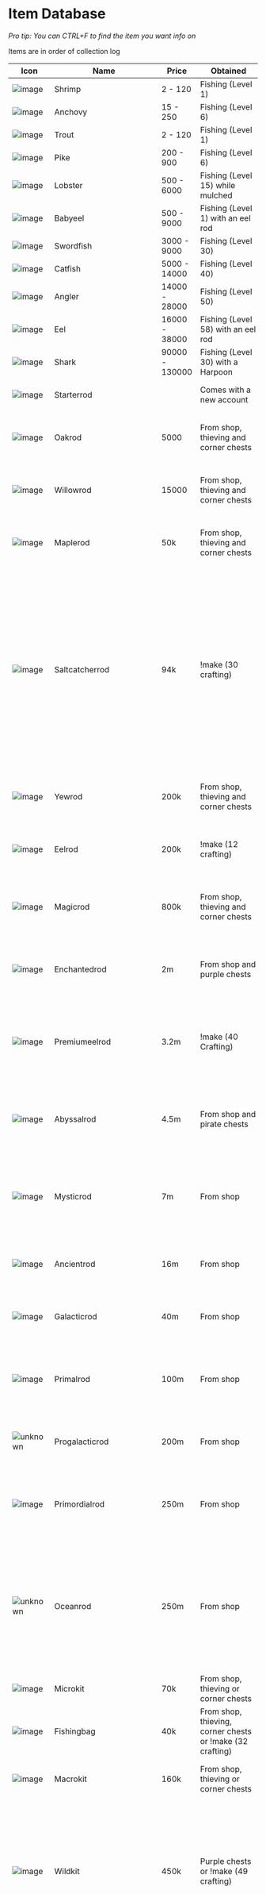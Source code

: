 # Item Database

*Pro tip: You can CTRL+F to find the item you want info on*

Items are in order of collection log

| Icon | Name | Price | Obtained | !Item Info |  Wearable | Untradeable | Discontinued |
| -----| ---- | ----- | -------- | ------------| -------- | -------- | ------------ |
| ![image](https://fishbot.app/items/shrimp.png) | Shrimp | 2 - 120 | Fishing (Level 1) | |  | | |
| ![image](https://fishbot.app/items/anchovy.png) | Anchovy | 15 - 250 | Fishing (Level 6) | |  | | |
| ![image](https://fishbot.app/items/trout.png) | Trout | 2 - 120 | Fishing (Level 1) | |  | | |
| ![image](https://fishbot.app/items/pike.png) | Pike | 200 - 900 | Fishing (Level 6) | |  | | |
| ![image](https://fishbot.app/items/lobster.png) | Lobster | 500 - 6000 | Fishing (Level 15) while mulched | |  | | |
| ![image](https://fishbot.app/items/babyeel.png) | Babyeel | 500 - 9000 | Fishing (Level 1) with an eel rod | |  | | |
| ![image](https://fishbot.app/items/swordfish.png) | Swordfish | 3000 - 9000 | Fishing (Level 30) | |  | | |
| ![image](https://fishbot.app/items/catfish.png) | Catfish | 5000 - 14000 | Fishing (Level 40) | |  | | |
| ![image](https://fishbot.app/items/angler.png) | Angler | 14000 - 28000 | Fishing (Level 50) | |  | | |
| ![image](https://fishbot.app/items/eel.png) | Eel | 16000 - 38000 | Fishing (Level 58) with an eel rod| |  | | |
| ![image](https://fishbot.app/items/shark.png) | Shark | 90000 - 130000 | Fishing (Level 30) with a Harpoon| |  | | |
| ![image](https://fishbot.app/items/starterrod.png) | Starterrod | | Comes with a new account | *All noobs gotta start from somewhere!* | On the Rod slot | Untradeable | |
| ![image](https://fishbot.app/items/oakrod.png) | Oakrod | 5000 | From shop, thieving and corner chests | *Fishes well! An upgraded rod, much better than the Starter Rod* | On the Rod slot |  | |
| ![image](https://fishbot.app/items/willowrod.png) | Willowrod | 15000 | From shop, thieving and corner chests | *Fishes great! An upgraded rod, much better than the Oak Rod* | On the Rod slot |  | |
| ![image](https://fishbot.app/items/maplerod.png) | Maplerod |50k | From shop, thieving and corner chests | *Fishes superb! An upgraded rod, much better than your mates rod for sure* | On the Rod slot |  | |
| ![image](https://fishbot.app/items/saltcatcherrod.png) | Saltcatcherrod | 94k | !make (30 crafting) | *Collects salt when fishing but can only catch shrimp and anchovy, gives +20% to shrimp and anchovy caught. About as good as a maple rod. !use saltcatcherrod to collect salt charges into vials, or !use saltcatcherrod discard to discard ALL salt charges for 1 craft exp per charge.* | On the Rod slot |  | |
| ![image](https://fishbot.app/items/yewrod.png) | Yewrod | 200k| From shop, thieving and corner chests | *Fishes supremely! An upgraded rod, one of the best in the sport* | On the Rod slot |  | |
| ![image](https://fishbot.app/items/eelrod.png) | Eelrod | 200k | !make (12 crafting) | *Fishes exclusively for eels! About as good as a yew rod* | On the Rod slot |  | |
| ![image](https://fishbot.app/items/magicrod.png) | Magicrod | 800k | From shop, thieving and corner chests | *Fishes insanely well! An upgraded rod, better than most rods around town* | On the Rod slot |  | |
| ![image](https://fishbot.app/items/enchantedrod.png) | Enchantedrod | 2m | From shop and purple chests | *Fishes with the power of the gods! A world class rod, much better than most rods in the world* | On the Rod slot |  | |
| ![image](https://fishbot.app/items/premiumeelrod.png) | Premiumeelrod | 3.2m | !make (40 Crafting) | *Fishes exclusively for eels with +10% bonus to babyeel and eel caught. About as good as an enchanted rod* | On the Rod slot |  | |
| ![image](https://fishbot.app/items/abyssalrod.png) | Abyssalrod | 4.5m | From shop and pirate chests | *Fishes with the power of the devil! An INSANE rod, much better than most rods in the world* | On the Rod slot |  | |
| ![image](https://fishbot.app/items/mysticrod.png) | Mysticrod | 7m | From shop | *It sparkles, glows and you can just sense its powers, surely theres no known rod thats better in the whole galaxy!* | On the Rod slot |  | |
| ![image](https://fishbot.app/items/ancientrod.png) | Ancientrod | 16m | From shop | *Its ancient, from our great ancestors. A sheer godly and powerful rod!* | On the Rod slot |  | |
| ![image](https://fishbot.app/items/galacticrod.png) | Galacticrod | 40m | From shop | *A rod forged in the cosmos, a true magnificent galactic creation.* | On the Rod slot |  | |
| ![image](https://fishbot.app/items/primalrod.png) | Primalrod | 100m | From shop | *Ancient and predating all of history, forged from dinosaur bones. Surely the strongest rod to ever exist.* | On the Rod slot |  | |
| ![unknown](https://github.com/fishbotapp/fishbotwiki/assets/163616414/c5b6cc1f-36eb-45de-a5de-fe76e2f0c738) | Progalacticrod | 200m | From shop | *A tiny tiny bit better than galacticrod but gives +25% fishing xp.* | On the Rod slot |  | |
| ![image](https://fishbot.app/items/primordialrod.png) | Primordialrod | 250m | From shop | *Ancient, from the primordial soup marking the genesis of life. Slightly better than the primalrod.* | On the Rod slot |  | |
| ![unknown](https://github.com/fishbotapp/fishbotwiki/assets/163616414/c5b6cc1f-36eb-45de-a5de-fe76e2f0c738) | Oceanrod | 250m | From shop | *A deep sea rod, meaning it CANNOT be used for mulched fishing or catching shrimp or anchovy. Grants +1 fishing level when held, slightly better than the primordialrod* | On the Rod slot |  | |
| ![image](https://fishbot.app/items/microkit.png) | Microkit | 70k | From shop, thieving or corner chests | *Allows you to take Xtra Short (XS) fishing trips* | |  | |
| ![image](https://fishbot.app/items/fishingbag.png) | Fishingbag | 40k | From shop, thieving, corner chests or !make (32 crafting) | *Allows you to take Xtra Long (XL) fishing trips* | |  | |
| ![image](https://fishbot.app/items/macrokit.png) | Macrokit | 160k | From shop, thieving or corner chests | *Allows you to take Xtra Xtra Long (XXL) fishing trips* | |  | |
| ![image](https://fishbot.app/items/wildkit.png) | Wildkit | 450k | Purple chests or !make (49 crafting) | *Allows you to take Wildcard fishing trips. This will randomly select the trip length for you.. but grants you +1 fishing level and +1 to your rods power and speed for the trip. Use by doing !fish w* | |  | |
| ![image](https://fishbot.app/items/safekit.png) | Wildkit | 900k | Pirate chests | *Allows you to take Safe XXL fishing trips. This will be an xxl trip, but can never be longer than a fishbot reset. Use by doing !fish sxxl* | |  | |
| ![image](https://fishbot.app/items/gamblersmarble.png) | Gamblersmarble | 70k | Shop, thieving and corner chests | *Increases !gamble limit to 25k* | |  | |
| ![image](https://fishbot.app/items/slappersmarble.png) | Slappersmarble | 70k | Shop, thieving and corner chests | *Increases !slot limit to 500* | |  | |
| ![image](https://fishbot.app/items/incomemarble.png) | Incomemarble | 70k | Shop, thieving and corner chests | *You will get $IRM 5 more every payday!  It stacks with other income items* | |  | |
| ![image](https://fishbot.app/items/interestmarble.png) | Interestmarble | 1.5m | Shop, thieving and purple/pirate chests | *Your coins gain 0.0002% interest every payday (every 15 mins). It stacks with other interest items. Caps out at 15k per payday* | |  | |
| ![image](https://fishbot.app/items/sippersmarble.png) | Sippersmarble | 80k | Thieving and corner chests | *All potions last an extra 20 mins when drank (does not stack with other sippers items)* | |  | |
| ![image](https://fishbot.app/items/gamblerscharm.png) | Gamblerscharm | 200k | Shop, thieving and corner chests | *Increases !gamble limit to 50k* | |  | |
| ![image](https://fishbot.app/items/slapperscharm.png) | Slapperscharm | 200k | Shop, thieving and corner chests | *Increases !slot limit to 1000* | |  | |
| ![image](https://fishbot.app/items/incomecharm.png) | Incomecharm | 200k | Shop, thieving and corner chests | *You will get $IRM 10 more every payday! It stacks with other income items. * | |  | |
| ![image](https://fishbot.app/items/interestcharm.png) | Interestcharm | 5m | Shop, pirate chests | *Your coins gain 0.001% interest every payday (every 15 mins). It stacks with other interest items. Caps out at 15k per payday* | |  | |
| ![image](https://fishbot.app/items/sipperscharm.png) | Sipperscharm | 140k | Thieving and corner/purple chests | *All potions last an extra 40 mins when drank (does not stack with other sippers items)* | |  | |
| ![image](https://fishbot.app/items/gamblersorb.png) | Gamblersorb | 450k | Shop, thieving and corner chests | *Increases !gamble limit to 100k* | |  | |
| ![image](https://fishbot.app/items/slappersorb.png) | Slappersorb | 450k | Shop, thieving and corner chests | *Increases !slot limit to 2000* | |  | |
| ![image](https://fishbot.app/items/incomeorb.png) | Incomeorb | 450k | Shop, thieving and corner chests | *You will get $IRM 20 more every payday!  It stacks with other income items. * | |  | |
| ![image](https://fishbot.app/items/interestorb.png) | Interestorb | 15m | Shop | *Your coins gain 0.002% interest every payday (every 15 mins). It stacks with other interest items. Caps out at 15k per payday* | |  | |
| ![image](https://fishbot.app/items/sippersorb.png) | Sippersorb | 300k | Thieving and purple/pirate chests | *All potions last an extra 60 mins when drank (does not stack with other sippers items)* | |  | |
| ![image](https://fishbot.app/items/crushedvial.png) | Crushedvial |  | Crushing `vial` with `hammer` | *The remains from a crushed up vial, used in many crafting !make recipes. * | |  | |
| ![image](https://fishbot.app/items/mulch.png) | Mulch |  | by !makemulch (requires 25x `anchovy` and 15 fishing) | *Made from mushing together anchovies, used to attract bigger fish (lobster)* | |  | |
| ![image](https://fishbot.app/items/megamulch.png) | Megamulch |  | by !use mulch (requires 200x `shrimp` and 40x `mulch` and 25 fishing) | *Used to attract bigger fish, but with only 2% chance to lose it per trip. Also adds an extra 4% fish caught via mulched fishing.* | |  | |
| ![image](https://fishbot.app/items/bova.png) | Bova |  | found via harvesting a bova bush | *A cluster of bova leaves which can be woven to make all kinds of bova equiptment!* | |  | |
| ![image](https://fishbot.app/items/fisheye.png) | Fisheye |  | by using an `eyehook` on `pike`, thieving, corner chests | *A leftover fisheye! lol. Used in many crafting !make recipes* | |  | |
| ![image](https://fishbot.app/items/rustycoin.png) | Rustycoin |  | thieving and corner chests | *A rusty coin... Used in many crafting !make creipes* | |  | |
| ![image](https://fishbot.app/items/lobsterclaw.png) | Lobsterclaw |  | by using a `lobster` | *A lobster claw! would go well in a potion.  Used in many crafting !make recipes* | |  | |
| ![image](https://fishbot.app/items/fisheggs.png) | Fisheggs |  | by using a `gutter` on most fish | *Fish eggs (fresh and juicy), extracted from a fish! Used in many crafting !make recipes* | |  | |
| ![image](https://fishbot.app/items/pileofsand.png) | Pileofsand |  | found via mulching, fishing or corner chests | *Casual pile of sand* | |  | |
| ![image](https://fishbot.app/items/vial.png) | Vial |  | via fishing, thieving and corner chests | *Can be used to make potions* | |  | |
| ![image](https://fishbot.app/items/vialofsalt.png) | Vialofsalt |  | by using a `chisel` on `saltrock` or by fishing with a `saltcatcherrod` | *Great for drying things out! Can convert eelskin to eelhide* | |  | |
| ![image](https://fishbot.app/items/craftingpotion.png) | Craftingpotion |  | !make (7 crafting) | *Boosts crafting level by 5 for 2 hours* | |  | |
| ![image](https://fishbot.app/items/thievingpotion.png) | Thievingpotion |  | !make (19 crafting) | *Boosts thieving level by 5 for 2 hours* | |  | |
| ![image](https://fishbot.app/items/fishingpotion.png) | Fishingpotion |  | !make (32 crafting) | *Boosts fishing level by 5 for 2 hours* | |  | |
| ![image](https://fishbot.app/items/mulchbomb.png) | Mulchbomb |  | !make (34 crafting) | *Explodes and instantly turns ALL of your fish (of all type) to mulch at various rates. You will not get any craft xp for this.* | |  | |
| ![image](https://fishbot.app/items/sortingpotion.png) | Sortingpotion |  | !make (37 crafting) | *Sorts the order of your inventory to match that of the collection log* | |  | |
| ![image](https://fishbot.app/items/gamblerspotion.png) | Gamblerspotion |  | !make (42 crafting) | *Makes your gamble and slot limit 2x, gamble win 52 and over (instead of 53) and mysteryprize and feech 1% easier to get in slots.. for 2 hours* | |  | |
| ![image](https://fishbot.app/items/alchemypotion.png) | Alchemypotion |  | !make (44 crafting) | *Can use on an item to sell that item for 42% of its value (compared to 35% you would get from !sell)* | |  | |
| ![image](https://fishbot.app/items/extendedcraftingpotion.png) | Extendedcraftingpotion |  | !make (37 crafting) | *Boosts crafting lvl by 5... until next reset!* | |  | |
| ![image](https://fishbot.app/items/extendedthievingpotion.png) | Extendedthievingpotion |  | !make (41 crafting) | *Boosts thieving lvl by 5... until next reset!* | |  | |
| ![image](https://fishbot.app/items/extendedfishingpotion.png) | Extendedfishingpotion |  | !make (46 crafting) | *Boosts fishing lvl by 5... until next reset!* | |  | |
| ![image](https://fishbot.app/items/supercraftingpotion.png) | Supercraftingpotion |  | !make (39 crafting) | *Boosts crafting level by 9 for 2 hours* | |  | |
| ![image](https://fishbot.app/items/superthievingpotion.png) | Superthievingpotion |  | !make (48 crafting) | *Boosts thieving level by 9 for 2 hours* | |  | |
| ![image](https://fishbot.app/items/superfishingpotion.png) | Superfishingpotion |  | !make (52 crafting) | *Boosts fishing level by 9 for 2 hours* | |  | |
| ![image](https://fishbot.app/items/bovaberrypotion.png) | Bovaberrypotion |  | !make (53 crafting) | When drank, is consumed and gives +225 fishing, thieving and crafting xp. It also grants 10% chance of an extra bova when harvesting a bova bush until next reset! ** | |  | |
| ![image](https://fishbot.app/items/extendedgamblerspotion.png) | Extendedgamblerspotion |  | !make (54 crafting) | *Just like a regular gamblerspotion..  but will last until next reset!* | |  | |
| ![unknown](https://github.com/fishbotapp/fishbotwiki/assets/163616414/c5b6cc1f-36eb-45de-a5de-fe76e2f0c738)  | ??? |  |  | ** | |  | |
|  ![unknown](https://github.com/fishbotapp/fishbotwiki/assets/163616414/c5b6cc1f-36eb-45de-a5de-fe76e2f0c738)  | ??? |  | | ** | |  | |
|  ![unknown](https://github.com/fishbotapp/fishbotwiki/assets/163616414/c5b6cc1f-36eb-45de-a5de-fe76e2f0c738)  | ??? |  | | ** | |  | |
| ![unknown](https://github.com/fishbotapp/fishbotwiki/assets/163616414/c5b6cc1f-36eb-45de-a5de-fe76e2f0c738) | ??? |  |  | ** | |  | |
|  ![unknown](https://github.com/fishbotapp/fishbotwiki/assets/163616414/c5b6cc1f-36eb-45de-a5de-fe76e2f0c738) | ??? |  |  | ** | |  | |
|  ![unknown](https://github.com/fishbotapp/fishbotwiki/assets/163616414/c5b6cc1f-36eb-45de-a5de-fe76e2f0c738) | ??? |  |  | ** | |  | |
|  ![unknown](https://github.com/fishbotapp/fishbotwiki/assets/163616414/c5b6cc1f-36eb-45de-a5de-fe76e2f0c738) | ??? |  |  | ** | |  | |
| ![image](https://fishbot.app/items/straw.png) | Straw |  |  | ** | |  | |
| ![image](https://fishbot.app/items/eyehook.png) | Eyehook |  |  | ** | |  | |
| ![image](https://fishbot.app/items/hammer.png) | Hammer |  |  | ** | |  | |
| ![image](https://fishbot.app/items/mulchmallet.png) | Mulchmallet |  |  | ** | |  | |
| ![image](https://fishbot.app/items/chisel.png) | Chisel |  |  | ** | |  | |
| ![image](https://fishbot.app/items/craftingknife.png) | Craftingknife |  |  | ** | |  | |
| ![image](https://fishbot.app/items/gutter.png) | Gutter |  |  | ** | |  | |
| ![image](https://fishbot.app/items/sickle.png) | Sickle |  |  | ** | |  | |
| ![image](https://fishbot.app/items/glowingstraw.png) | Glowingstraw |  |  | ** | |  | |
| ![image](https://fishbot.app/items/glowingeyehook.png) | Glowingeyehook |  |  | ** | |  | |
| ![image](https://fishbot.app/items/glowinghammer.png) | Glowinghammer |  |  | ** | |  | |
| ![image](https://fishbot.app/items/glowingmulchmallet.png) | Glowingmulchmallet |  |  | ** | |  | |
| ![image](https://fishbot.app/items/glowingchisel.png) | Glowingchisel |  |  | ** | |  | |
| ![image](https://fishbot.app/items/glowingcraftingknife.png) | Glowingcraftingknife |  |  | ** | |  | |
| ![image](https://fishbot.app/items/glowinggutter.png) | Glowinghutter |  |  | ** | |  | |
| ![image](https://fishbot.app/items/glowingsickle.png) | Glowingsickle |  |  | ** | |  | |
| ![image](https://fishbot.app/items/mealer.png) | Mealer |  |  | ** | |  | |
| ![image](https://fishbot.app/items/mealexpansionpack.png) | Mealexpansionpack |  |  | ** | |  | |
| ![image](https://fishbot.app/items/fishmeal.png) | Fishmeal |  |  | ** | |  | |
| ![image](https://fishbot.app/items/mealshield.png) | Mealshield |  |  | ** | |  | |
| ![image](https://fishbot.app/items/lobsterlure.png) | Lobsterlure |  |  | *when you fish for lobsters you will get 10% more* | |  | |
| ![image](https://fishbot.app/items/anchovyanchor.png) | Anchovyanchor |  |  | *theres a 10% chance to double your anchovies caught* | |  | |
| ![image](https://fishbot.app/items/trouttrappa.png) | Trouttrappa |  |  | *you will get 7% more trout and trout caught give 7% more exp* | |  | |
| ![image](https://fishbot.app/items/pikepicker.png) | Pikepicker |  |  | *+10% pike caught* | |  | |
| ![image](https://fishbot.app/items/pikepecker.png) | Pikepecker |  |  | *pikes give 10% more exp when fished* | |  | |
| ![image](https://fishbot.app/items/swordsnatcher.png) | Swordsnatcher |  |  | *+5% swordfish caught. Also, if you catch 3 or more swordfish in a single fishing trip, it will add 3 more* | |  | |
| ![image](https://fishbot.app/items/catnip.png) | Catnip |  |  | *+10% catfish caught. Also, each pike you catch will give a 1 in 60 chance to upgrade to a catfish* | |  | |
| ![image](https://fishbot.app/items/eelbait.png) | Eelbait |  |  | *+12% eels/babyeels caught and 2% chance to double all eels/babyeels caught* | |  | |
| ![image](https://fishbot.app/items/primeeelbait.png) | Primeeelbait |  |  | *eels/babyeels caught each trip will boost randomly between +10% and +100%* | |  | |
| ![image](https://fishbot.app/items/angludo.png) | Angludo |  |  | *+15% angler caught. Also, (if lvl 50 or higher fishing) grants 1 in 700 chance PER minute spent on the lake to get a free angler* | |  | |
| ![image](https://fishbot.app/items/rainbowtrout.png) | Rainbowtrout |  |  | *grants +2% exp for fishing trout and +1% trout caught. Counts for all fishing trips and you can stack as many as you like! (up to a max of 50x rainbowtrout)* | |  | |
| ![image](https://fishbot.app/items/albinolobster.png) | Albinolobster |  |  | *grants +1% lobster gained on fishing trips and you can stack as many of them as you like! (up to a max of 100x)* | |  | |
| ![image](https://fishbot.app/items/lobsterbarrel.png) | lobsterbarrel |  |  | ** | |  | |
| ![image](https://fishbot.app/items/lobsterstatue.png) | lobsterstatue |  |  | ** | |  | |
| ![unknown](https://github.com/fishbotapp/fishbotwiki/assets/163616414/c5b6cc1f-36eb-45de-a5de-fe76e2f0c738) | ??? |  |  | ** | |  | |
| ![image](https://fishbot.app/items/minilockpick.png) | minilockpick |  |  | ** | |  | |
| ![image](https://fishbot.app/items/lockpick.png) | lockpick |  |  | ** | |  | |
| ![image](https://fishbot.app/items/bronzelockpick.png) | bronzelockpick |  |  | ** | |  | |
| ![image](https://fishbot.app/items/silverlockpick.png) | silverlockpick |  |  | ** | |  | |
| ![image](https://fishbot.app/items/goldlockpick.png) | goldlockpick |  |  | ** | |  | |
| ![image](https://fishbot.app/items/platinumlockpick.png) | platinumlockpick |  |  | ** | |  | |
| ![image](https://fishbot.app/items/enchantedlockpick.png) | enchantedlockpick |  |  | ** | |  | |
| ![unknown](https://github.com/fishbotapp/fishbotwiki/assets/163616414/c5b6cc1f-36eb-45de-a5de-fe76e2f0c738) | ???? |  |  | ** | |  | |
| ![unknown](https://github.com/fishbotapp/fishbotwiki/assets/163616414/c5b6cc1f-36eb-45de-a5de-fe76e2f0c738) | ???? |  |  | ** | |  | |
| ![image](https://fishbot.app/items/barrelnote.png) | barrelnote |  |  | ** | |  | |
| ![image](https://fishbot.app/items/otherbarrelnote.png) | otherbarrelnote |  |  | ** | |  | |
| ![image](https://fishbot.app/items/shorenote.png) | shorenote |  |  | ** | |  | |
| ![image](https://fishbot.app/items/shopnote.png) | shopnote |  |  | ** | |  | |
| ![unknown](https://github.com/fishbotapp/fishbotwiki/assets/163616414/c5b6cc1f-36eb-45de-a5de-fe76e2f0c738) | ???? |  |  | ** | |  | |
| ![image](https://fishbot.app/items/coinbattery.png) | coinbattery |  |  | ** | |  | |
| ![image](https://fishbot.app/items/shrimpbattery.png) | shrimpbattery |  |  | ** | |  | |
| ![image](https://fishbot.app/items/lobsterbattery.png) | lobsterbattery |  |  | ** | |  | |
| ![image](https://fishbot.app/items/shrimppassport.png) | shrimppassport |  |  | ** | |  | |
| ![image](https://fishbot.app/items/anchovypassport.png) | anchovypassport |  |  | ** | |  | |
| ![image](https://fishbot.app/items/troutpassport.png) | troutpassport |  |  | ** | |  | |
| ![image](https://fishbot.app/items/pikepassport.png) | pikepassport |  |  | ** | |  | |
| ![image](https://fishbot.app/items/shrimpmarket.png) | shrimpmarket |  |  | ** | |  | |
| ![image](https://fishbot.app/items/anchovymarket.png) | anchovymarket |  |  | ** | |  | |
| ![image](https://fishbot.app/items/troutmarket.png) | troutmarket |  |  | ** | |  | |
| ![image](https://fishbot.app/items/pikemarket.png) | pikemarket |  |  | ** | |  | |
| ![image](https://fishbot.app/items/swordfishmarket.png) | swordfishmarket |  |  | ** | |  | |
| ![image](https://fishbot.app/items/lobstermarket.png) | lobstermarket |  |  | ** | |  | |
| ![image](https://fishbot.app/items/goodreel.png) | goodreel |  |  | ** | |  | |
| ![image](https://fishbot.app/items/greatreel.png) | greatreel |  |  | ** | |  | |
| ![image](https://fishbot.app/items/supremereel.png) | supremereel |  |  | ** | |  | |
| ![image](https://fishbot.app/items/goodgrip.png) | goodgrip |  |  | ** | |  | |
| ![image](https://fishbot.app/items/greatgrip.png) | greatgrip |  |  | ** | |  | |
| ![image](https://fishbot.app/items/supremegrip.png) | supremegrip |  |  | ** | |  | |
| ![image](https://fishbot.app/items/slots2.png) | slots2 |  |  | ** | |  | |
| ![image](https://fishbot.app/items/gamblebanner.png) | gamblebanner |  |  | ** | |  | |
| ![image](https://fishbot.app/items/eelskin.png) | eelskin |  |  | ** | |  | |
| ![image](https://fishbot.app/items/eelhide.png) | eelhide |  |  | ** | |  
| ![image](https://fishbot.app/items/sharkeye.png) | sharkeye |  |  | ** | |  
| ![image](https://fishbot.app/items/sharkskin.png) | sharkskin |  |  | ** | |  
| ![image](https://fishbot.app/items/sharkhide.png) | sharkhide |  |  | ** | |  
| ![image](https://fishbot.app/items/sharkfin.png) | sharkfin |  |  | ** | |  
| ![image](https://fishbot.app/items/fishinglamp.png) | fishinglamp |  |  | ** | |  
| ![image](https://fishbot.app/items/visiontotem.png) | visiontotem |  |  | ** | |  
| ![image](https://fishbot.app/items/glasstotem.png) | glasstotem |  |  | ** | |  
| ![image](https://fishbot.app/items/fishxpring.png) | fishxpring |  |  | ** | |  
| ![image](https://fishbot.app/items/fishfortunering.png) | fishfortunering |  |  | ** | |  
| ![image](https://fishbot.app/items/thievexpammy.png) | thievexpammy |  |  | ** | |  
| ![image](https://fishbot.app/items/thievetimeammy.png) | thievetimeammy |  |  | ** | |  
| ![image](https://fishbot.app/items/craftxpanklet.png) | craftxpanklet |  |  | ** | |  
| ![image](https://fishbot.app/items/craftsupplyanklet.png) | craftsupplyanklet |  |  | ** | |  
| ![image](https://fishbot.app/items/blingbox.png) | blingbox |  |  | ** | |  
| ![image](https://fishbot.app/items/blingbuffer.png) | blingbuffer |  |  | ** | |  
| ![image](https://fishbot.app/items/blingtrinket.png) | blingtrinket |  |  | ** | |  
| ![image](https://fishbot.app/items/uncutsapphire.png) | uncutsapphire |  |  | ** | |  
| ![image](https://fishbot.app/items/uncutemerald.png) | uncutemerald |  |  | ** | |  
| ![image](https://fishbot.app/items/uncutruby.png) | uncutruby |  |  | ** | |  
| ![image](https://fishbot.app/items/uncutamethyst.png) | uncutamethyst |  |  | ** | |  
| ![image](https://fishbot.app/items/uncutlapis.png) | uncutlapis |  |  | ** | |  
| ![image](https://fishbot.app/items/uncutonyx.png) | uncutonyx |  |  | ** | |  
| ![unknown](https://github.com/fishbotapp/fishbotwiki/assets/163616414/c5b6cc1f-36eb-45de-a5de-fe76e2f0c738) | ???? |  |  | ** | |  
| ![image](https://fishbot.app/items/sapphire.png) | sapphire |  |  | ** | |  
| ![image](https://fishbot.app/items/emerald.png) | emerald |  |  | ** | |  
| ![image](https://fishbot.app/items/ruby.png) | ruby |  |  | ** | |  
| ![image](https://fishbot.app/items/amethyst.png) | amethyst |  |  | ** | |  
| ![image](https://fishbot.app/items/lapis.png) | lapis |  |  | ** | |  
| ![image](https://fishbot.app/items/onyx.png) | onyx |  |  | ** | |  
| ![unknown](https://github.com/fishbotapp/fishbotwiki/assets/163616414/c5b6cc1f-36eb-45de-a5de-fe76e2f0c738) | ????? |  |  | ** | |  
| ![image](https://fishbot.app/items/saltrock.png) | saltrock |  |  | ** | |  
| ![image](https://fishbot.app/items/glasstrinket.png) | glasstrinket |  |  | ** | |  
| ![image](https://fishbot.app/items/saltdispencer.png) | saltdispencer |  |  | ** | |  
| ![image](https://fishbot.app/items/greensaltdispencer.png) | greensaltdispencer |  |  | ** | |  
| ![image](https://fishbot.app/items/redsaltdispencer.png) | redsaltdispencer |  |  | ** | |  
| ![image](https://fishbot.app/items/saltypants.png) | saltypants |  |  | ** | |  
| ![image](https://fishbot.app/items/vialpack.png) | vialpack |  |  | ** | |  
| ![image](https://fishbot.app/items/mulchpack.png) | mulchpack |  |  | ** | |  
| ![image](https://fishbot.app/items/fisheyepack.png) | fisheyepack |  |  | ** | |  
| ![image](https://fishbot.app/items/rustycoinpack.png) | rustycoinpack |  |  | ** | |  
| ![image](https://fishbot.app/items/lobsterclawpack.png) | lobsterclawpack |  |  | ** | |  
| ![image](https://fishbot.app/items/leatherpack.png) | leatherpack |  |  | ** | |  
| ![image](https://fishbot.app/items/guildpack.png) | guildpack |  |  | ** | |  
| ![image](https://fishbot.app/items/automulcher.png) | automulcher |  |  | ** | |  
| ![image](https://fishbot.app/items/shrimperslamp.png) | shrimperslamp |  |  | ** | |  
| ![image](https://fishbot.app/items/chovylamp.png) | chovylamp |  |  | ** | |  
| ![image](https://fishbot.app/items/sleeperslamp.png) | sleeperslamp |  |  | ** | |  
| ![image](https://fishbot.app/items/troutylamp.png) | troutylamp |  |  | ** | |  
| ![image](https://fishbot.app/items/mulcherslamp.png) | mulcherslamp |  |  | ** | |  
| ![image](https://fishbot.app/items/profishinglamp.png) | profishinglamp |  |  | ** | |  
|  ![unknown](https://github.com/fishbotapp/fishbotwiki/assets/163616414/c5b6cc1f-36eb-45de-a5de-fe76e2f0c738) | ???? |  |  | ** | | 
| ![image](https://fishbot.app/items/bluefishbowl.png) | bluefishbowl |  |  | ** | |  
| ![image](https://fishbot.app/items/greenfishbowl.png) | greenfishbowl |  |  | ** | |  
| ![image](https://fishbot.app/items/powershards.png) | powershards |  |  | ** | |  
| ![image](https://fishbot.app/items/speedshards.png) | speedshards |  |  | ** | |  
| ![image](https://fishbot.app/items/sapphiresinker.png) | sapphiresinker |  |  | ** | |  
| ![image](https://fishbot.app/items/rubysinker.png) | rubysinker |  |  | ** | |  
| ![image](https://fishbot.app/items/onyxsinker.png) | onyxsinker |  |  | ** | |  
| ![unknown](https://github.com/fishbotapp/fishbotwiki/assets/163616414/c5b6cc1f-36eb-45de-a5de-fe76e2f0c738) | ???? |  |  | ** | |  
| ![image](https://fishbot.app/items/chiselheatstone.png) | chiselheatstone |  |  | ** | |  
| ![image](https://fishbot.app/items/rubylocket.png) | rubylocket |  |  | ** | |  
| ![unknown](https://github.com/fishbotapp/fishbotwiki/assets/163616414/c5b6cc1f-36eb-45de-a5de-fe76e2f0c738) | ???? |  |  | ** | |  
| ![image](https://fishbot.app/items/maniceggeye.png) | maniceggeye |  |  | ** | |  
| ![image](https://fishbot.app/items/gamblersglasses.png) | gamblersglasses |  |  | ** | |  
|  ![unknown](https://github.com/fishbotapp/fishbotwiki/assets/163616414/c5b6cc1f-36eb-45de-a5de-fe76e2f0c738) | ????? |  |  | ** | |  
| ![image](https://fishbot.app/items/orbcore.png) | orbcore |  |  | ** | |  
| ![image](https://fishbot.app/items/smallxpbag.png) | smallxpbag |  |  | ** | |  
| ![image](https://fishbot.app/items/medxpbag.png) | medxpbag |  |  | ** | |  
| ![image](https://fishbot.app/items/bigxpbag.png) | bigxpbag |  |  | ** | |  
| ![image](https://fishbot.app/items/hugexpbag.png) | hugexpbag |  |  | ** | |  
| ![image](https://fishbot.app/items/massivexpbag.png) | massivexpbag |  |  | ** | |  
| ![image](https://fishbot.app/items/bova.png) | bova |  |  By harvesting bova corner events | ** | |  
| ![image](https://fishbot.app/items/fishberry.png) | fishberry |  | Rare find when harvesting bova corner events  | ** | |  
| ![image](https://fishbot.app/items/thieveberry.png) | thieveberry |  | Rare find when harvesting bova corner events  | ** | |  
| ![image](https://fishbot.app/items/craftberry.png) | craftberry |  | Rare find when harvesting bova corner events  | ** | |  
| ![image](https://fishbot.app/items/fishbovaboots.png) | fishbovaboots |  | can !make at level 21 crafting | ** | |  
| ![image](https://fishbot.app/items/thievebovaboots.png) | thievebovaboots |  | can !make at level 21 crafting | ** | |  
| ![image](https://fishbot.app/items/craftbovaboots.png) | craftbovaboots |  | can !make at level 21 crafting | ** | |  
| ![image](https://fishbot.app/items/fishbovagloves.png) | fishbovagloves |  | can !make at level 27 crafting | ** | |  
| ![image](https://fishbot.app/items/thievebovagloves.png) | thievebovagloves |  | can !make at level 27 crafting | ** | |  
| ![image](https://fishbot.app/items/craftbovagloves.png) | craftbovagloves |  | can !make at level 27 crafting | ** | |  
| ![image](https://fishbot.app/items/bovaberly.png) | bovaberly |  | can !make at level 30 crafting | ** | |  
| ![image](https://fishbot.app/items/bovalockpurse.png) | bovalockpurse |  | can !make at level 30 crafting | ** | |  
| ![image](https://fishbot.app/items/bovasaltbox.png) | bovasaltbox |  | can !make at level 30 crafting | ** | |  
| ![image](https://fishbot.app/items/fishbovahat.png) | fishbovahat |  | can !make at level 35 crafting | ** | |  
| ![image](https://fishbot.app/items/thievebovahat.png) | thievebovahat |  | can !make at level 35 crafting | ** | |  
| ![image](https://fishbot.app/items/craftbovahat.png) | craftbovahat |  | can !make at level 35 crafting | ** | |  
| ![image](https://fishbot.app/items/fishbovashorts.png) | fishbovashorts |  |  can !make at level 38 crafting| ** | |  
| ![image](https://fishbot.app/items/thievebovashorts.png) | thievebovashorts |  | can !make at level 38 crafting | ** | |  
| ![image](https://fishbot.app/items/craftbovashorts.png) | craftbovashorts |  | can !make at level 38 crafting | ** | |  
| ![image](https://fishbot.app/items/fishbovamask.png) | fishbovamask |  | can !make at level 41 crafting | ** | |  
| ![image](https://fishbot.app/items/thievebovamask.png) | thievebovamask |  | can !make at level 41 crafting | ** | |  
| ![image](https://fishbot.app/items/craftbovamask.png) | craftbovamask |  | can !make at level 41 crafting | ** | |  
| ![image](https://fishbot.app/items/fishbovaeski.png) | fishbovaeski |  | can !make at level 42 crafting | ** | |  
| ![image](https://fishbot.app/items/thievebovaeski.png) | thievebovaeski |  | can !make at level 42 crafting | ** | |  
| ![image](https://fishbot.app/items/craftbovaeski.png) | craftbovaeski |  |can !make at level 42 crafting  | ** | |  
| ![image](https://fishbot.app/items/fishbovanecklace.png) | fishbovanecklace |  | can !make at level 47 crafting | ** | |  
| ![image](https://fishbot.app/items/thievebovanecklace.png) | thievebovanecklace | | can !make at level 47 crafting |  | ** | |  
| ![image](https://fishbot.app/items/craftbovanecklace.png) | craftbovanecklace |  | can !make at level 47 crafting | ** | |  
| ![image](https://fishbot.app/items/fishbovagown.png) | fishbovagown |  |  can !make at level 51 crafting| ** | |  
| ![image](https://fishbot.app/items/thievebovagown.png) | thievebovagown |  | can !make at level 51 crafting |  | ** | |  
| ![image](https://fishbot.app/items/craftbovagown.png) | craftbovagown |  | can !make at level 51 crafting | ** | |  
| ![image](https://fishbot.app/items/fishbovaring.png) | fishbovaring |  | can !make at level 53 crafting | ** | |  
| ![image](https://fishbot.app/items/thievebovaring.png) | thievebovaring |  | can !make at level 53 crafting  | ** | |  
| ![image](https://fishbot.app/items/craftbovaring.png) | craftbovaring |  | can !make at level 53 crafting | ** | |  
| ![image](https://fishbot.app/items/redcoat.png) | redcoat |  |  | ** | |  
| ![image](https://fishbot.app/items/greencoat.png) | greencoat |  |  | ** | |  
| ![image](https://fishbot.app/items/turncoat.png) | turncoat |  |  | ** | |  
| ![image](https://fishbot.app/items/ghostcoat.png) | ghostcoat |  |  | ** | |  
| ![image](https://fishbot.app/items/spycoat.png) | spycoat |  |  | ** | |  
| ![image](https://fishbot.app/items/brewgloves.png) | Brewgloves |  |  | ** | |  | |
| ![image](https://fishbot.app/items/mulchupgloves.png) | Mulchupgloves |  |  | ** | |  | |
| ![image](https://fishbot.app/items/fishworkgloves.png) | Fishworkgloves |  |  | ** | |  | |
| ![image](https://fishbot.app/items/eelworkgloves.png) | Eelworkgloves |  |  | ** | |  | |
| ![image](https://fishbot.app/items/thiefgloves.png) | Thiefgloves |  |  | ** | |  | |
| ![image](https://fishbot.app/items/blipgloves.png) | Blipgloves |  |  | ** | |  | |
| ![image](https://fishbot.app/items/thiefmask.png) | Thiefmask |  |  | ** | |  | |
| ![image](https://fishbot.app/items/thiefboots.png) | Thiefboots |  |  | ** | |  | |
| ![image](https://fishbot.app/items/clawgetterboots.png) | Clawgetterboots |  |  | ** | |  | |
| ![image](https://fishbot.app/items/vialpocket.png) | Vialpocket |  |  | ** | |  | |
| ![image](https://fishbot.app/items/mulchpocket.png) | Mulchpocket |  |  | ** | |  | |
| ![image](https://fishbot.app/items/dubloonpocket.png) | Dubloonpocket |  |  | ** | |  | |
| ![image](https://fishbot.app/items/gempocket.png) | Gempocket |  |  | ** | |  | |
| ![image](https://fishbot.app/items/coinpurse.png) | Coinpurse |  |  | ** | |  | |
| ![image](https://fishbot.app/items/craftingsack.png) | Craftingsack |  |  | ** | |  | |
| ![image](https://fishbot.app/items/thievingsack.png) | Thievingsack |  |  | ** | |  | |
| ![image](https://fishbot.app/items/fishingsack.png) | Fishingsack |  |  | ** | |  | |
| ![image](https://fishbot.app/items/moneysack.png) | Moneysack |  |  | ** | |  | |
| ![image](https://fishbot.app/items/mealhidepants.png) | Mealhidepants |  |  | ** | |  | |
| ![image](https://fishbot.app/items/speedhidepants.png) | Speedhidepants |  |  | ** | |  | |
| ![image](https://fishbot.app/items/sleephidepants.png) | Sleephidepants |  |  | ** | |  | |
| ![image](https://fishbot.app/items/eelerseski.png) | Eelerseski |  |  | ** | |  | |
| ![image](https://fishbot.app/items/eelhideshield.png) | Eelhideshield |  |  | ** | |  | |
| ![unknown](https://github.com/fishbotapp/fishbotwiki/assets/163616414/c5b6cc1f-36eb-45de-a5de-fe76e2f0c738) | ??? |  |  | ** | |  | |
| ![unknown](https://github.com/fishbotapp/fishbotwiki/assets/163616414/c5b6cc1f-36eb-45de-a5de-fe76e2f0c738) | ??? |  |  | ** | |  | |
| ![unknown](https://github.com/fishbotapp/fishbotwiki/assets/163616414/c5b6cc1f-36eb-45de-a5de-fe76e2f0c738) | ??? |  |  | ** | |  | |
| ![unknown](https://github.com/fishbotapp/fishbotwiki/assets/163616414/c5b6cc1f-36eb-45de-a5de-fe76e2f0c738) | ??? |  |  | ** | |  | |
| ![unknown](https://github.com/fishbotapp/fishbotwiki/assets/163616414/c5b6cc1f-36eb-45de-a5de-fe76e2f0c738) | ??? |  |  | ** | |  | |
| ![unknown](https://github.com/fishbotapp/fishbotwiki/assets/163616414/c5b6cc1f-36eb-45de-a5de-fe76e2f0c738) | ??? |  |  | ** | |  | |
| ![unknown](https://github.com/fishbotapp/fishbotwiki/assets/163616414/c5b6cc1f-36eb-45de-a5de-fe76e2f0c738) | ??? |  |  | ** | |  | |
| ![unknown](https://github.com/fishbotapp/fishbotwiki/assets/163616414/c5b6cc1f-36eb-45de-a5de-fe76e2f0c738) | ??? |  |  | ** | |  | |
| ![unknown](https://github.com/fishbotapp/fishbotwiki/assets/163616414/c5b6cc1f-36eb-45de-a5de-fe76e2f0c738) | ??? |  |  | ** | |  | |
| ![unknown](https://github.com/fishbotapp/fishbotwiki/assets/163616414/c5b6cc1f-36eb-45de-a5de-fe76e2f0c738) | ??? |  |  | ** | |  | |
| ![unknown](https://github.com/fishbotapp/fishbotwiki/assets/163616414/c5b6cc1f-36eb-45de-a5de-fe76e2f0c738) | ??? |  |  | ** | |  | |
| ![unknown](https://github.com/fishbotapp/fishbotwiki/assets/163616414/c5b6cc1f-36eb-45de-a5de-fe76e2f0c738) | ??? |  |  | ** | |  | |
| ![unknown](https://github.com/fishbotapp/fishbotwiki/assets/163616414/c5b6cc1f-36eb-45de-a5de-fe76e2f0c738) | ??? |  |  | ** | |  | |
| ![unknown](https://github.com/fishbotapp/fishbotwiki/assets/163616414/c5b6cc1f-36eb-45de-a5de-fe76e2f0c738) | ??? |  |  | ** | |  | |
| ![unknown](https://github.com/fishbotapp/fishbotwiki/assets/163616414/c5b6cc1f-36eb-45de-a5de-fe76e2f0c738) | ??? |  |  | ** | |  | |
| ![unknown](https://github.com/fishbotapp/fishbotwiki/assets/163616414/c5b6cc1f-36eb-45de-a5de-fe76e2f0c738) | ??? |  |  | ** | |  | |
| ![unknown](https://github.com/fishbotapp/fishbotwiki/assets/163616414/c5b6cc1f-36eb-45de-a5de-fe76e2f0c738) | ??? |  |  | ** | |  | |
| ![unknown](https://github.com/fishbotapp/fishbotwiki/assets/163616414/c5b6cc1f-36eb-45de-a5de-fe76e2f0c738) | ??? |  |  | ** | |  | |
| ![unknown](https://github.com/fishbotapp/fishbotwiki/assets/163616414/c5b6cc1f-36eb-45de-a5de-fe76e2f0c738) | ??? |  |  | ** | |  | |
| ![unknown](https://github.com/fishbotapp/fishbotwiki/assets/163616414/c5b6cc1f-36eb-45de-a5de-fe76e2f0c738) | ??? |  |  | ** | |  | |
| ![unknown](https://github.com/fishbotapp/fishbotwiki/assets/163616414/c5b6cc1f-36eb-45de-a5de-fe76e2f0c738) | ??? |  |  | ** | |  | |
| ![unknown](https://github.com/fishbotapp/fishbotwiki/assets/163616414/c5b6cc1f-36eb-45de-a5de-fe76e2f0c738) | ??? |  |  | ** | |  | |
| ![unknown](https://github.com/fishbotapp/fishbotwiki/assets/163616414/c5b6cc1f-36eb-45de-a5de-fe76e2f0c738) | ??? |  |  | ** | |  | |
| ![unknown](https://github.com/fishbotapp/fishbotwiki/assets/163616414/c5b6cc1f-36eb-45de-a5de-fe76e2f0c738) | ??? |  |  | ** | |  | |
| ![unknown](https://github.com/fishbotapp/fishbotwiki/assets/163616414/c5b6cc1f-36eb-45de-a5de-fe76e2f0c738) | ??? |  |  | ** | |  | |
| ![image](https://fishbot.app/items/gemcuttersmonocle.png) | Gemcuttersmonocle |  |  | ** | |  | |
| ![unknown](https://github.com/fishbotapp/fishbotwiki/assets/163616414/c5b6cc1f-36eb-45de-a5de-fe76e2f0c738) | ??? |  |  | ** | |  | |
| ![unknown](https://github.com/fishbotapp/fishbotwiki/assets/163616414/c5b6cc1f-36eb-45de-a5de-fe76e2f0c738) | ??? |  |  | ** | |  | |
| ![image](https://fishbot.app/items/dubloon.png) | Dubloon |  |  | ** | |  | |
| ![image](https://fishbot.app/items/crusheddubloon.png) | Crusheddubloon |  |  | ** | |  | |
| ![image](https://fishbot.app/items/crushedgem.png) | Crushedgem |  |  | ** | |  | |
| ![image](https://fishbot.app/items/glowblip.png) | Glowblip |  |  | ** | |  | |
| ![image](https://fishbot.app/items/glowenergy.png) | Glowenergy |  |  | ** | |  | |
| ![image](https://fishbot.app/items/glowconverter.png) | Glowconverter |  |  | ** | |  | |
| ![image](https://fishbot.app/items/glowpowerpack.png) | Glowpowerpack |  |  | ** | |  | |
| ![image](https://fishbot.app/items/glowexpansionpack.png) | Glowexpansionpack |  |  | ** | |  | |
| ![image](https://fishbot.app/items/weatherorb.png) | Weatherorb |  |  | *Found in purple/pirate chests. Can be !use weatherorb once per reset to change the weather conditions* | |  | |
| ![image](https://fishbot.app/items/weathermanshat.png) | Weathermanshat |  |  | ** | |  | |
| ![unknown](https://github.com/fishbotapp/fishbotwiki/assets/163616414/c5b6cc1f-36eb-45de-a5de-fe76e2f0c738) | ??? |  |  | ** | |  | |
| ![unknown](https://github.com/fishbotapp/fishbotwiki/assets/163616414/c5b6cc1f-36eb-45de-a5de-fe76e2f0c738) | ??? |  |  | ** | |  | |
| ![image](https://fishbot.app/items/mongerscap.png) | Mongerscap |  |  | ** | |  | |
| ![image](https://fishbot.app/items/rustycap.png) | Rustycap |  |  | ** | |  | |
| ![image](https://fishbot.app/items/northshorecap.png) | Northshorecap |  |  | ** | |  | |
| ![image](https://fishbot.app/items/southshorecap.png) | Southshorecap |  |  | ** | |  | |
| ![image](https://fishbot.app/items/sneakerscap.png) | Sneakerscap |  |  | ** | |  | |
| ![image](https://fishbot.app/items/tickerscap.png) | Tickerscap |  |  | ** | |  | |
| ![unknown](https://github.com/fishbotapp/fishbotwiki/assets/163616414/c5b6cc1f-36eb-45de-a5de-fe76e2f0c738) | ??? |  |  | ** | |  | |
| ![image](https://fishbot.app/items/tickerscap.png) | Gwillet |  |  | ** | |  | |
| ![unknown](https://github.com/fishbotapp/fishbotwiki/assets/163616414/c5b6cc1f-36eb-45de-a5de-fe76e2f0c738) | ??? |  |  | ** | |  | |
| ![unknown](https://github.com/fishbotapp/fishbotwiki/assets/163616414/c5b6cc1f-36eb-45de-a5de-fe76e2f0c738) | ??? |  |  | ** | |  | |
| ![image](https://fishbot.app/items/scrollofmulchmania.png) | Scrollofmulchmania |  |  | ** | |  | |
| ![image](https://fishbot.app/items/scrollofbonanza.png) | Scrollofbonanza |  |  | ** | |  | |
| ![image](https://fishbot.app/items/scrolloflockpickalchemy.png) | Scrolloflockpickalchemy |  |  | ** | |  | |
| ![unknown](https://github.com/fishbotapp/fishbotwiki/assets/163616414/c5b6cc1f-36eb-45de-a5de-fe76e2f0c738) | ??? |  |  | ** | |  | |
| ![unknown](https://github.com/fishbotapp/fishbotwiki/assets/163616414/c5b6cc1f-36eb-45de-a5de-fe76e2f0c738) | ??? |  |  | ** | |  | |
| ![unknown](https://github.com/fishbotapp/fishbotwiki/assets/163616414/c5b6cc1f-36eb-45de-a5de-fe76e2f0c738) | ??? |  |  | ** | |  | |
| ![image](https://fishbot.app/items/pikesummoner.png) | Pikesummoner |  |  | ** | |  | |
| ![image](https://fishbot.app/items/glowpeach.png) | Glowpeach |  |  | ** | |  | |
| ![image](https://fishbot.app/items/glode.png) | Glode |  |  | ** | |  | |
| ![unknown](https://github.com/fishbotapp/fishbotwiki/assets/163616414/c5b6cc1f-36eb-45de-a5de-fe76e2f0c738) | ??? |  |  | ** | |  | |
| ![image](https://fishbot.app/items/brewgloves.png) | Brewgloves |  |  | ** | |  | |
| ![image](https://fishbot.app/items/mulchupgloves.png) | Mulchupgloves |  |  | ** | |  | |
| ![image](https://fishbot.app/items/fishworkgloves.png) | Fishworkgloves |  |  | ** | |  | |
| ![image](https://fishbot.app/items/eelworkgloves.png) | Eelworkgloves |  |  | ** | |  | |
| ![image](https://fishbot.app/items/thiefgloves.png) | Thiefgloves |  |  | ** | |  | |
| ![image](https://fishbot.app/items/blipgloves.png) | Blipgloves |  |  | ** | |  | |
| ![image](https://fishbot.app/items/thiefmask.png) | Thiefmask |  |  | ** | |  | |
| ![image](https://fishbot.app/items/thiefboots.png) | Thiefboots |  |  | ** | |  | |
| ![image](https://fishbot.app/items/clawgetterboots.png) | Clawgetterboots |  |  | ** | |  | |
| ![image](https://fishbot.app/items/vialpocket.png) | Vialpocket |  |
| ![image](https://fishbot.app/items/fishingguildbadge.png) | Fishingguildbadge |  |  | ** | |  | |
| ![image](https://fishbot.app/items/thievingguildbadge.png) | Thievingguildbadge |  |  | ** | |  | |
| ![image](https://fishbot.app/items/craftingguildbadge.png) | Craftingguildbadge |  |  | ** | |  | |
| ![image](https://fishbot.app/items/shell.png) | Shell |  |  | ** | |  | |
| ![image](https://fishbot.app/items/shilling.png) | Shilling |  |  | ** | |  | |
| ![image](https://fishbot.app/items/shale.png) | Shale |  |  | ** | |  | |
| ![image](https://fishbot.app/items/guildvault.png) | Guildvault |  |  | ** | |  | |
| ![image](https://fishbot.app/items/shellfinder.png) | Shellfinder |  |  | ** | |  | |
| ![image](https://fishbot.app/items/baitconverter.png) | Baitconverter |  |  | ** | |  | |
| ![image](https://fishbot.app/items/anglersmask.png) | Anglersmask |  |  | ** | |  | |
| ![image](https://fishbot.app/items/eelersmask.png) | Eelersmask |  |  | ** | |  | |
| ![image](https://fishbot.app/items/midnightmask.png) | Midnightmask |  |  | ** | |  | |
| ![image](https://fishbot.app/items/berlyvest.png) | Berlyvest |  |  | ** | |  | |
| ![image](https://fishbot.app/items/burlyvest.png) | Burlyvest |  |  | ** | |  | |
| ![image](https://fishbot.app/items/fishinggum.png) | Fishinggum |  |  | ** | |  | |
| ![image](https://fishbot.app/items/lampiata.png) | Lampiata |  |  | ** | |  | |
| ![image](https://fishbot.app/items/deepseaeski.png) | Deepseaeski |  |  | ** | |  | |
| ![image](https://fishbot.app/items/anglereski.png) | Anglereski |  |  | ** | |  | |
| ![image](https://fishbot.app/items/fishguildmonocle.png) | Fishguildmonocle |  |  | ** | |  | |
| ![image](https://fishbot.app/items/shillingfinder.png) | Shillingfinder |  |  | ** | |  | |
| ![image](https://fishbot.app/items/slots2auto.png) | Slots2auto |  |  | ** | |  | |
| ![image](https://fishbot.app/items/roguemask.png) | Roguemask |  |  | ** | |  | |
| ![image](https://fishbot.app/items/assassinmask.png) | Assassinmask |  |  | ** | |  | |
| ![image](https://fishbot.app/items/assassincloak.png) | Assassincloak |  |  | ** | |  | |
| ![image](https://fishbot.app/items/looterscloak.png) | Looterscloak |  |  | ** | |  | |
| ![image](https://fishbot.app/items/silverring.png) | Silverring |  |  | ** | |  | |
| ![image](https://fishbot.app/items/ghostlyring.png) | Ghostlyring |  |  | ** | |  | |
| ![image](https://fishbot.app/items/permaturncoat.png) | Permaturncoat |  |  | ** | |  | |
| ![image](https://fishbot.app/items/thieveguildmonocle.png) | Thieveguildmonocle |  |  | ** | |  | |
| ![image](https://fishbot.app/items/shalefinder.png) | Shalefinder |  |  | ** | |  | |
| ![image](https://fishbot.app/items/bovascope.png) | Bovascope |  |  | ** | |  | |
| ![image](https://fishbot.app/items/packbuster.png) | Packbuster |  |  | ** | |  | |
| ![image](https://fishbot.app/items/makemanual.png) | Makemanual |  |  | ** | |  | |
| ![image](https://fishbot.app/items/makersmask.png) | Makersmask |  |  | ** | |  | |
| ![image](https://fishbot.app/items/handworkhat.png) | Handworkhat |  |  | ** | |  | |
| ![image](https://fishbot.app/items/handworkvest.png) | Handworkvest |  |  | ** | |  | |
| ![image](https://fishbot.app/items/canvas.png) | Canvas |  |  | ** | |  | |
| ![image](https://fishbot.app/items/mulchmakingeski.png) | Mulchmakingeski |  |  | ** | |  | |
| ![image](https://fishbot.app/items/potionkit.png) | Potionkit |  |  | ** | |  | |
| ![image](https://fishbot.app/items/craftguildmonocle.png) | Craftguildmonocle |  |  | ** | |  | |
| ![image](https://fishbot.app/items/gamblersrelic.png) | Gamblersrelic |  |  | ** | |  | |
| ![image](https://fishbot.app/items/slappersrelic.png) | Slappersrelic |  |  | ** | |  | |
| ![image](https://fishbot.app/items/incomerelic.png) | Incomerelic |  |  | ** | |  | |
| ![image](https://fishbot.app/items/interestrelic.png) | Interestrelic |  |  | ** | |  | |
| ![image](https://fishbot.app/items/sippersrelic.png) | Sippersrelic |  |  | ** | |  | |
| ![image](https://fishbot.app/items/gamblersrequiem.png) | Gamblersrequiem |  |  | ** | |  | |
| ![image](https://fishbot.app/items/slappersrequiem.png) | Slappersrequiem |  |  | ** | |  | |
| ![image](https://fishbot.app/items/incomerequiem.png) | Incomerequiem |  |  | ** | |  | |
| ![image](https://fishbot.app/items/interestrequiem.png) | Interestrequiem |  |  | ** | |  | |
| ![image](https://fishbot.app/items/sippersrequiem.png) | Sippersrequiem |  |  | ** | |   | |
| ![unknown](https://github.com/fishbotapp/fishbotwiki/assets/163616414/c5b6cc1f-36eb-45de-a5de-fe76e2f0c738) | ??? |  |  | ** | |  | |
| ![unknown](https://github.com/fishbotapp/fishbotwiki/assets/163616414/c5b6cc1f-36eb-45de-a5de-fe76e2f0c738) | ??? |  |  | ** | |  | |
| ![unknown](https://github.com/fishbotapp/fishbotwiki/assets/163616414/c5b6cc1f-36eb-45de-a5de-fe76e2f0c738) | ??? |  |  | ** | |  | |
| ![unknown](https://github.com/fishbotapp/fishbotwiki/assets/163616414/c5b6cc1f-36eb-45de-a5de-fe76e2f0c738) | ??? |  |  | ** | |  | |
| ![unknown](https://github.com/fishbotapp/fishbotwiki/assets/163616414/c5b6cc1f-36eb-45de-a5de-fe76e2f0c738) | ??? |  |  | ** | |  | |
| ![unknown](https://github.com/fishbotapp/fishbotwiki/assets/163616414/c5b6cc1f-36eb-45de-a5de-fe76e2f0c738) | ??? |  |  | ** | |  | |
| ![unknown](https://github.com/fishbotapp/fishbotwiki/assets/163616414/c5b6cc1f-36eb-45de-a5de-fe76e2f0c738) | ??? |  |  | ** | |  | |
| ![unknown](https://github.com/fishbotapp/fishbotwiki/assets/163616414/c5b6cc1f-36eb-45de-a5de-fe76e2f0c738) | ??? |  |  | ** | |  | |
| ![unknown](https://github.com/fishbotapp/fishbotwiki/assets/163616414/c5b6cc1f-36eb-45de-a5de-fe76e2f0c738) | ??? |  |  | ** | |  | |
| ![unknown](https://github.com/fishbotapp/fishbotwiki/assets/163616414/c5b6cc1f-36eb-45de-a5de-fe76e2f0c738) | ??? |  |  | ** | |  | |
| ![unknown](https://github.com/fishbotapp/fishbotwiki/assets/163616414/c5b6cc1f-36eb-45de-a5de-fe76e2f0c738) | ??? |  |  | ** | |  | |
| ![unknown](https://github.com/fishbotapp/fishbotwiki/assets/163616414/c5b6cc1f-36eb-45de-a5de-fe76e2f0c738) | ??? |  |  | ** | |  | |
| ![image](https://fishbot.app/items/oyster.png) | Oyster |  |  | ** | |   | |
| ![unknown](https://github.com/fishbotapp/fishbotwiki/assets/163616414/c5b6cc1f-36eb-45de-a5de-fe76e2f0c738) | ??? |  |  | ** | |  | |
| ![unknown](https://github.com/fishbotapp/fishbotwiki/assets/163616414/c5b6cc1f-36eb-45de-a5de-fe76e2f0c738) | ??? |  |  | ** | |  | |
| ![unknown](https://github.com/fishbotapp/fishbotwiki/assets/163616414/c5b6cc1f-36eb-45de-a5de-fe76e2f0c738) | ??? |  |  | ** | |  | |
| ![unknown](https://github.com/fishbotapp/fishbotwiki/assets/163616414/c5b6cc1f-36eb-45de-a5de-fe76e2f0c738) | ??? |  |  | ** | |  | |
| ![unknown](https://github.com/fishbotapp/fishbotwiki/assets/163616414/c5b6cc1f-36eb-45de-a5de-fe76e2f0c738) | ??? |  |  | ** | |  | |
| ![unknown](https://github.com/fishbotapp/fishbotwiki/assets/163616414/c5b6cc1f-36eb-45de-a5de-fe76e2f0c738) | ??? |  |  | ** | |  | |
| ![unknown](https://github.com/fishbotapp/fishbotwiki/assets/163616414/c5b6cc1f-36eb-45de-a5de-fe76e2f0c738) | ??? |  |  | ** | |  | |
| ![unknown](https://github.com/fishbotapp/fishbotwiki/assets/163616414/c5b6cc1f-36eb-45de-a5de-fe76e2f0c738) | ??? |  |  | ** | |  | |
| ![unknown](https://github.com/fishbotapp/fishbotwiki/assets/163616414/c5b6cc1f-36eb-45de-a5de-fe76e2f0c738) | ??? |  |  | ** | |  | |
| ![unknown](https://github.com/fishbotapp/fishbotwiki/assets/163616414/c5b6cc1f-36eb-45de-a5de-fe76e2f0c738) | ??? |  |  | ** | |  | |
| ![unknown](https://github.com/fishbotapp/fishbotwiki/assets/163616414/c5b6cc1f-36eb-45de-a5de-fe76e2f0c738) | ??? |  |  | ** | |  | |
| ![unknown](https://github.com/fishbotapp/fishbotwiki/assets/163616414/c5b6cc1f-36eb-45de-a5de-fe76e2f0c738) | ??? |  |  | ** | |  | |
| ![unknown](https://github.com/fishbotapp/fishbotwiki/assets/163616414/c5b6cc1f-36eb-45de-a5de-fe76e2f0c738) | ??? |  |  | ** | |  | |
| ![unknown](https://github.com/fishbotapp/fishbotwiki/assets/163616414/c5b6cc1f-36eb-45de-a5de-fe76e2f0c738) | ??? |  |  | ** | |  | |
| ![unknown](https://github.com/fishbotapp/fishbotwiki/assets/163616414/c5b6cc1f-36eb-45de-a5de-fe76e2f0c738) | ??? |  |  | ** | |  | |
| ![unknown](https://github.com/fishbotapp/fishbotwiki/assets/163616414/c5b6cc1f-36eb-45de-a5de-fe76e2f0c738) | ??? |  |  | ** | |  | |
| ![image](https://fishbot.app/items/supereski.png) | Supereski |  |  | ** | |  | |
| ![image](https://fishbot.app/items/rainbowglass.png) | Rainbowglass |  |  | ** | |  | |
| ![image](https://fishbot.app/items/keepersnecklace.png) | Keepersnecklace |  |  | ** | |  | |
| ![image](https://fishbot.app/items/pearlnecklace.png) | Pearlnecklace |  |  | ** | |  | |
| ![image](https://fishbot.app/items/coinersring.png) | Coinersring |  |  | ** | |  | |
| ![image](https://fishbot.app/items/wildpurse.png) | Wildpurse |  |  | ** | |  | |
| ![image](https://fishbot.app/items/holywine.png) | Holywine |  |  | ** | |  | |
| ![image](https://fishbot.app/items/harvester.png) | Harvester |  |  | ** | |  | |
| ![image](https://fishbot.app/items/harvesthat.png) | Harvesthat |  |  | ** | |  | |
| ![image](https://fishbot.app/items/luckyspotmonocle.png) | Luckyspotmonocle |  |  | ** | |  | |
| ![image](https://fishbot.app/items/rougesblessing.png) | Rougesblessing |  |  | *Every time you claim any supply chest, you will receive 30 thieving xp.  You can only find this item while holding a certain lucky item.* | |  | |
| ![image](https://fishbot.app/items/goldwrench.png) | Goldwrench |  |  | *Gives +4 power to any rod you are using. DOES stack with grip items. You can only find this item while holding a certain lucky item.* | |  | |
| ![image](https://fishbot.app/items/goldspindle.png) | Goldspindle |  |  | *Gives +4 speed to any rod you are using. DOES stack with reel items. You can only find this item while holding a certain lucky item.* | |  | |
| ![image](https://fishbot.app/items/mightychalice.png) | Mightychalice |  |  | *All boost potions give +1 extra level of boost and all potion making is 10% faster. You can only find this item while holding a certain lucky item.* | |  | |
| ![image](https://fishbot.app/items/goldencork.png) | Goldencork |  |  | *Gives 20% chance for a potion to last +1 hour when sipped, 10% chance to make 2x potions when brewing a potion and +10% chance to get vial back when using a vialofsalt* | |  | |
| ![image](https://fishbot.app/items/bagtalismen.png) | Bagtalismen |  |  | *Gives a chance to double xp from an xpbag when used. chances: 20% for thieve, 45% for craft and 80% for fishing. Also gives 10% more chance to get xp bags from ghostly chests.* | |  | |
| ![image](https://fishbot.app/items/luckylilly.png) | Luckylilly |  |  | *With this in your inv, you unlock the ability to find 3 unique, rare and powerful items found in supply chests. * | |  | |
| ![image](https://fishbot.app/items/luckyrose.png) | Luckyrose |  |  | *With this in your inv, you unlock the ability to find 3 unique, rare and powerful items found at thieving locations.* | |  | |
| ![image](https://fishbot.app/items/luckysage.png) | Luckysage |  |  | *With this in your inv, you unlock the ability to find 3 unique, rare and powerful items found when fishing.* | |  | |
| ![image](https://fishbot.app/items/luckypeony.png) | Luckypeony |  |  | *With this in your inv, you unlock the ability to buy 4 unique, rare and powerful items from the shop. The items are untradeable.* | |  | |
| ![image](https://fishbot.app/items/crownofthorns.png) | Crownofthorns |  |  | *If worn, grants -1 fishing level, -1 thieve level and -1 craft level, but also puts a very rare and powerful item into the luckyrose thieving droptable. Also, if worn, this counts as a luckyrose. * | |  | |
| ![image](https://fishbot.app/items/tinderbox.png) | Tinderbox |  |  | *With this, (and a crafting level of 40+) you can now !make and deploy campfires. * | |  | |
| ![image](https://fishbot.app/items/mulchbrew.png) | Mulchbrew |  |  | *With this in your inv, mulch (sorry, not megamulch) is NOT needed when crafting potions. 1 in 30000 chance to break per mulch saved. * | |  | |
| ![image](https://fishbot.app/items/lockjaw.png) | Lockjaw |  |  | *If this is in your inventory, you get +10% chance of vial back and +10% chance to keep the whole potion after drinking. Also, +10% chance to double brew a potion. * | |  | |
| ![image](https://fishbot.app/items/banditsgem.png) | Banditsgem |  |  | *Can be used on either a goldlockpick or a platinumlockpick to create a special unique lockpick! * | |  | |
| ![image](https://fishbot.app/items/slimeball.png) | Slimeball |  |  | *Is used in level 50 !make recipes to make a couple eel rod variants. * | |  | |
| ![image](https://fishbot.app/items/forbiddenlamp.png) | Forbiddenlamp |  |  | *When !used, will give 100 thieve xp and reveal to you a thieving location where you will get +10% chance of hitting the unique drop table for the rest of the day. Can be used once a day. * | |  | |
| ![image](https://fishbot.app/items/eternalskeletonkey.png) | Eternalskeletonkey |  |  | *Can be !used once a day to thieve every location you have a note for, all at once! * | |  | |
| ![image](https://fishbot.app/items/ghostspeakamulet.png) | Ghostspeakamulet |  |  | *If this is in your inv, grants +50% exp from ghostly chests. If !used, 75% chance a ghostly chest will appear next payday. If worn, grants an extra +20% exp from ghostly chests. * | |  | |
| ![image](https://fishbot.app/items/justiceplatelegs.png) | Justiceplatelegs |  |  | *When worn,  grants +7 PWR to any boss battle. * | |  | |
| ![unknown](https://github.com/fishbotapp/fishbotwiki/assets/163616414/c5b6cc1f-36eb-45de-a5de-fe76e2f0c738) | ??? |  |  | ** | |  | |
| ![image](https://fishbot.app/items/fishinganchor.png) | Fishinganchor |  |  | *You can use this once a day if its before payday 25. Will drop a fishing anchor in the lake which can be pulled up later on for a massive fishing haul. * | |  | |
| ![image](https://fishbot.app/items/piratebandanna.png) | Piratebandanna |  |  | *If worn, grants 15% chance to not consume a dubloon when claiming a pirate chest* | |  | |
| ![image](https://fishbot.app/items/piratehat.png) | Piratehat |  |  | *If worn, grants 2% chance to claim two rewards from a pirate chest* | |  | |
| ![unknown](https://github.com/fishbotapp/fishbotwiki/assets/163616414/c5b6cc1f-36eb-45de-a5de-fe76e2f0c738) | ??? |  |  | ** | |  | |
| ![unknown](https://github.com/fishbotapp/fishbotwiki/assets/163616414/c5b6cc1f-36eb-45de-a5de-fe76e2f0c738) | ??? |  |  | ** | |  | |
| ![unknown](https://github.com/fishbotapp/fishbotwiki/assets/163616414/c5b6cc1f-36eb-45de-a5de-fe76e2f0c738) | ??? |  |  | ** | |  | |
| ![unknown](https://github.com/fishbotapp/fishbotwiki/assets/163616414/c5b6cc1f-36eb-45de-a5de-fe76e2f0c738) | ??? |  |  | ** | |  | |
| ![unknown](https://github.com/fishbotapp/fishbotwiki/assets/163616414/c5b6cc1f-36eb-45de-a5de-fe76e2f0c738) | ??? |  |  | ** | |  | |
| ![unknown](https://github.com/fishbotapp/fishbotwiki/assets/163616414/c5b6cc1f-36eb-45de-a5de-fe76e2f0c738) | ??? |  |  | ** | |  | |
| ![unknown](https://github.com/fishbotapp/fishbotwiki/assets/163616414/c5b6cc1f-36eb-45de-a5de-fe76e2f0c738) | ??? |  |  | ** | |  | |
| ![unknown](https://github.com/fishbotapp/fishbotwiki/assets/163616414/c5b6cc1f-36eb-45de-a5de-fe76e2f0c738) | ??? |  |  | ** | |  | |
| ![unknown](https://github.com/fishbotapp/fishbotwiki/assets/163616414/c5b6cc1f-36eb-45de-a5de-fe76e2f0c738) | ??? |  |  | ** | |  | |
| ![unknown](https://github.com/fishbotapp/fishbotwiki/assets/163616414/c5b6cc1f-36eb-45de-a5de-fe76e2f0c738) | ??? |  |  | ** | |  | |
| ![unknown](https://github.com/fishbotapp/fishbotwiki/assets/163616414/c5b6cc1f-36eb-45de-a5de-fe76e2f0c738) | ??? |  |  | ** | |  | |
| ![unknown](https://github.com/fishbotapp/fishbotwiki/assets/163616414/c5b6cc1f-36eb-45de-a5de-fe76e2f0c738) | ??? |  |  | ** | |  | |
| ![image](https://fishbot.app/items/rapier.png) | Rapier |  |  | ** | |  | |
| ![image](https://fishbot.app/items/fencer.png) | Fencer |  |  | ** | |  | |
| ![image](https://fishbot.app/items/spiritstaff.png) | Spiritstaff |  |  | *Found in purple/pirate chests. Can be !use spiritstaff when a ghostlychest is present for a chance of an expbag* | |  | |
| ![image](https://fishbot.app/items/ghostlyhood.png) | Ghostlyhood |  |  | ** | |  | |
| ![image](https://fishbot.app/items/ghostlygloves.png) | Ghostlygloves |  |  | ** | |  | |
| ![unknown](https://github.com/fishbotapp/fishbotwiki/assets/163616414/c5b6cc1f-36eb-45de-a5de-fe76e2f0c738) | ??? |  |  | ** | |  | |
| ![image](https://fishbot.app/items/duncehat.png) | Duncehat |  |  | ** | |  | |
| ![image](https://fishbot.app/items/winterscarf.png) | Winterscarf |  |  | ** | |  | |
| ![image](https://fishbot.app/items/slimejacket.png) | Slimejacket |  |  | ** | |  | |
| ![image](https://fishbot.app/items/breedersnecklace.png) | Breedersnecklace |  |  | ** | |  | |
| ![image](https://fishbot.app/items/hopelessnecklace.png) | Hopelessnecklace |  |  | ** | |  | |
| ![image](https://fishbot.app/items/fishfabricpants.png) | Fishfabricpants |  |  | ** | |  | |
| ![image](https://fishbot.app/items/thievefabricpants.png) | Thievefabricpants |  |  | ** | |  | |
| ![image](https://fishbot.app/items/craftfabricpants.png) | Craftfabricpants |  |  | ** | |  | |
| ![image](https://fishbot.app/items/guttersfabricpants.png) | Guttersfabricpants |  |  | ** | |  | |
| ![image](https://fishbot.app/items/bluewizardhat.png) | Bluewizardhat |  |  | ** | |  | |
| ![image](https://fishbot.app/items/purplewizardhat.png) | Purplewizardhat |  |  | ** | |  | |
| ![image](https://fishbot.app/items/orangewizardhat.png) | Orangewizardhat |  |  | ** | |  | |
| ![unknown](https://github.com/fishbotapp/fishbotwiki/assets/163616414/c5b6cc1f-36eb-45de-a5de-fe76e2f0c738) | ??? |  |  | ** | |  | |
| ![image](https://fishbot.app/items/wizardeski.png) | Wizardeski |  |  | ** | |  | |
| ![image](https://fishbot.app/items/sinnerspact.png) | Sinnerspact |  |  | ** | |  | |
| ![image](https://fishbot.app/items/sinnerschance.png) | Sinnerschance |  |  | ** | |  | |
| ![image](https://fishbot.app/items/mulchesta.png) | Mulchesta |  |  | ** | |  | |
| ![image](https://fishbot.app/items/goblinmysterysack.png) | Goblinmysterysack |  |  | ** | |  | |
| ![image](https://fishbot.app/items/goblinsoup.png) | Goblinsoup |  |  | ** | |  | |
| ![image](https://fishbot.app/items/goblinstew.png) | Goblinstew |  |  | ** | |  | |
| ![image](https://fishbot.app/items/goblinbroth.png) | Goblinbroth |  |  | ** | |  | |
| ![image](https://fishbot.app/items/goblincurry.png) | Goblincurry |  |  | ** | |  | |
| ![image](https://fishbot.app/items/goblinhat.png) | Goblinhat |  |  | ** | |  | |
| ![image](https://fishbot.app/items/goblinmail.png) | Goblinmail |  |  | ** | |  | |
| ![image](https://fishbot.app/items/goblinlegs.png) | Goblinlegs |  |  | ** | |  | |
| ![image](https://fishbot.app/items/goblineski.png) | Goblineski |  |  | ** | |  | |
| ![image](https://fishbot.app/items/goblinsack.png) | Goblinsack |  |  | ** | |  | |
| ![image](https://fishbot.app/items/slimytreat.png) | Slimytreat |  |  | ** | |  | |
| ![image](https://fishbot.app/items/slimyeski.png) | Slimyeski |  |  | ** | |  | |
| ![unknown](https://github.com/fishbotapp/fishbotwiki/assets/163616414/c5b6cc1f-36eb-45de-a5de-fe76e2f0c738) | ??? |  |  | ** | |  | |
| ![unknown](https://github.com/fishbotapp/fishbotwiki/assets/163616414/c5b6cc1f-36eb-45de-a5de-fe76e2f0c738) | ??? |  |  | ** | |  | |
| ![unknown](https://github.com/fishbotapp/fishbotwiki/assets/163616414/c5b6cc1f-36eb-45de-a5de-fe76e2f0c738) | ??? |  |  | ** | |  | |
| ![unknown](https://github.com/fishbotapp/fishbotwiki/assets/163616414/c5b6cc1f-36eb-45de-a5de-fe76e2f0c738) | ??? |  |  | ** | |  | |
| ![image](https://fishbot.app/items/goblinegg.png) | Goblinegg |  |  | ** | |  | |
| ![unknown](https://github.com/fishbotapp/fishbotwiki/assets/163616414/c5b6cc1f-36eb-45de-a5de-fe76e2f0c738) | ??? |  |  | ** | |  | |
| ![unknown](https://github.com/fishbotapp/fishbotwiki/assets/163616414/c5b6cc1f-36eb-45de-a5de-fe76e2f0c738) | ??? |  |  | ** | |  | |
| ![unknown](https://github.com/fishbotapp/fishbotwiki/assets/163616414/c5b6cc1f-36eb-45de-a5de-fe76e2f0c738) | ??? |  |  | ** | |  | |
| ![unknown](https://github.com/fishbotapp/fishbotwiki/assets/163616414/c5b6cc1f-36eb-45de-a5de-fe76e2f0c738) | ??? |  |  | ** | |  | |
| ![unknown](https://github.com/fishbotapp/fishbotwiki/assets/163616414/c5b6cc1f-36eb-45de-a5de-fe76e2f0c738) | ??? |  |  | ** | |  | |
| ![unknown](https://github.com/fishbotapp/fishbotwiki/assets/163616414/c5b6cc1f-36eb-45de-a5de-fe76e2f0c738) | ??? |  |  | ** | |  | |
| ![unknown](https://github.com/fishbotapp/fishbotwiki/assets/163616414/c5b6cc1f-36eb-45de-a5de-fe76e2f0c738) | ??? |  |  | ** | |  | |
| ![unknown](https://github.com/fishbotapp/fishbotwiki/assets/163616414/c5b6cc1f-36eb-45de-a5de-fe76e2f0c738) | ??? |  |  | ** | |  | |
| ![unknown](https://github.com/fishbotapp/fishbotwiki/assets/163616414/c5b6cc1f-36eb-45de-a5de-fe76e2f0c738) | ??? |  |  | ** | |  | |
| ![unknown](https://github.com/fishbotapp/fishbotwiki/assets/163616414/c5b6cc1f-36eb-45de-a5de-fe76e2f0c738) | ??? |  |  | ** | |  | |
| ![unknown](https://github.com/fishbotapp/fishbotwiki/assets/163616414/c5b6cc1f-36eb-45de-a5de-fe76e2f0c738) | ??? |  |  | ** | |  | |
| ![unknown](https://github.com/fishbotapp/fishbotwiki/assets/163616414/c5b6cc1f-36eb-45de-a5de-fe76e2f0c738) | ??? |  |  | ** | |  | |
| ![unknown](https://github.com/fishbotapp/fishbotwiki/assets/163616414/c5b6cc1f-36eb-45de-a5de-fe76e2f0c738) | ??? |  |  | ** | |  | |
| ![unknown](https://github.com/fishbotapp/fishbotwiki/assets/163616414/c5b6cc1f-36eb-45de-a5de-fe76e2f0c738) | ??? |  |  | ** | |  | |
| ![unknown](https://github.com/fishbotapp/fishbotwiki/assets/163616414/c5b6cc1f-36eb-45de-a5de-fe76e2f0c738) | ??? |  |  | ** | |  | |
| ![unknown](https://github.com/fishbotapp/fishbotwiki/assets/163616414/c5b6cc1f-36eb-45de-a5de-fe76e2f0c738) | ??? |  |  | ** | |  | |
| ![unknown](https://github.com/fishbotapp/fishbotwiki/assets/163616414/c5b6cc1f-36eb-45de-a5de-fe76e2f0c738) | ??? |  |  | ** | |  | |
| ![unknown](https://github.com/fishbotapp/fishbotwiki/assets/163616414/c5b6cc1f-36eb-45de-a5de-fe76e2f0c738) | ??? |  |  | ** | |  | |
| ![unknown](https://github.com/fishbotapp/fishbotwiki/assets/163616414/c5b6cc1f-36eb-45de-a5de-fe76e2f0c738) | ??? |  |  | ** | |  | |
| ![unknown](https://github.com/fishbotapp/fishbotwiki/assets/163616414/c5b6cc1f-36eb-45de-a5de-fe76e2f0c738) | ??? |  |  | ** | |  | |
| ![unknown](https://github.com/fishbotapp/fishbotwiki/assets/163616414/c5b6cc1f-36eb-45de-a5de-fe76e2f0c738) | ??? |  |  | ** | |  | |
| ![unknown](https://github.com/fishbotapp/fishbotwiki/assets/163616414/c5b6cc1f-36eb-45de-a5de-fe76e2f0c738) | ??? |  |  | ** | |  | |
| ![unknown](https://github.com/fishbotapp/fishbotwiki/assets/163616414/c5b6cc1f-36eb-45de-a5de-fe76e2f0c738) | ??? |  |  | ** | |  | |
| ![unknown](https://github.com/fishbotapp/fishbotwiki/assets/163616414/c5b6cc1f-36eb-45de-a5de-fe76e2f0c738) | ??? |  |  | ** | |  | |
| ![unknown](https://github.com/fishbotapp/fishbotwiki/assets/163616414/c5b6cc1f-36eb-45de-a5de-fe76e2f0c738) | ??? |  |  | ** | |  | |
| ![unknown](https://github.com/fishbotapp/fishbotwiki/assets/163616414/c5b6cc1f-36eb-45de-a5de-fe76e2f0c738) | ??? |  |  | ** | |  | |
| ![unknown](https://github.com/fishbotapp/fishbotwiki/assets/163616414/c5b6cc1f-36eb-45de-a5de-fe76e2f0c738) | ??? |  |  | ** | |  | |
| ![unknown](https://github.com/fishbotapp/fishbotwiki/assets/163616414/c5b6cc1f-36eb-45de-a5de-fe76e2f0c738) | ??? |  |  | ** | |  | |
| ![unknown](https://github.com/fishbotapp/fishbotwiki/assets/163616414/c5b6cc1f-36eb-45de-a5de-fe76e2f0c738) | ??? |  |  | ** | |  | |
| ![unknown](https://github.com/fishbotapp/fishbotwiki/assets/163616414/c5b6cc1f-36eb-45de-a5de-fe76e2f0c738) | ??? |  |  | ** | |  | |
| ![unknown](https://github.com/fishbotapp/fishbotwiki/assets/163616414/c5b6cc1f-36eb-45de-a5de-fe76e2f0c738) | ??? |  |  | ** | |  | |
| ![unknown](https://github.com/fishbotapp/fishbotwiki/assets/163616414/c5b6cc1f-36eb-45de-a5de-fe76e2f0c738) | ??? |  |  | ** | |  | |
| ![unknown](https://github.com/fishbotapp/fishbotwiki/assets/163616414/c5b6cc1f-36eb-45de-a5de-fe76e2f0c738) | ??? |  |  | ** | |  | |
| ![unknown](https://github.com/fishbotapp/fishbotwiki/assets/163616414/c5b6cc1f-36eb-45de-a5de-fe76e2f0c738) | ??? |  |  | ** | |  | |
| ![unknown](https://github.com/fishbotapp/fishbotwiki/assets/163616414/c5b6cc1f-36eb-45de-a5de-fe76e2f0c738) | ??? |  |  | ** | |  | |
| ![unknown](https://github.com/fishbotapp/fishbotwiki/assets/163616414/c5b6cc1f-36eb-45de-a5de-fe76e2f0c738) | ??? |  |  | ** | |  | |
| ![unknown](https://github.com/fishbotapp/fishbotwiki/assets/163616414/c5b6cc1f-36eb-45de-a5de-fe76e2f0c738) | ??? |  |  | ** | |  | |
| ![unknown](https://github.com/fishbotapp/fishbotwiki/assets/163616414/c5b6cc1f-36eb-45de-a5de-fe76e2f0c738) | ??? |  |  | ** | |  | |
| ![unknown](https://github.com/fishbotapp/fishbotwiki/assets/163616414/c5b6cc1f-36eb-45de-a5de-fe76e2f0c738) | ??? |  |  | ** | |  | |
| ![unknown](https://github.com/fishbotapp/fishbotwiki/assets/163616414/c5b6cc1f-36eb-45de-a5de-fe76e2f0c738) | ??? |  |  | ** | |  | |
| ![unknown](https://github.com/fishbotapp/fishbotwiki/assets/163616414/c5b6cc1f-36eb-45de-a5de-fe76e2f0c738) | ??? |  |  | ** | |  | |
| ![image](https://fishbot.app/items/blowtorch.png) | Blowtorch |  |  | ** | |  | |
| ![unknown](https://github.com/fishbotapp/fishbotwiki/assets/163616414/c5b6cc1f-36eb-45de-a5de-fe76e2f0c738) | ??? |  |  | ** | |  | |
| ![image](https://fishbot.app/items/onemilrememberncetoken.png) | Onemilrememberncetoken |  |  | ** | |  | |
| ![image](https://fishbot.app/items/onebilrememberncetoken.png) | Onebilrememberncetoken |  |  | ** | |  | |
| ![image](https://fishbot.app/items/onetrilrememberncetoken.png) | Onetrilrememberncetoken |  |  | ** | |  | |
| ![image](https://fishbot.app/items/handcuffs.png) | Handcuffs |  |  | ** | |  | |
| ![image](https://fishbot.app/items/balloonbasket.png) | Balloonbasket |  |  | ** | |  | |
| ![image](https://fishbot.app/items/whitepartyhat.png) | Whitepartyhat |  |  | ** | |  | |
| ![image](https://fishbot.app/items/blackpartyhat.png) | Blackpartyhat |  |  | ** | |  | |
| ![image](https://fishbot.app/items/bdaypjs.png) | Bdaypjs |  |  | ** | |  | |
| ![image](https://fishbot.app/items/bdaysinglet.png) | Bdaysinglet |  |  | ** | |  | |
| ![image](https://fishbot.app/items/bdaybowtie.png) | Bdaybowtie |  |  | ** | |  | |
| ![image](https://fishbot.app/items/beergoggles.png) | Beergoggles |  |  | ** | |  | |
| ![image](https://fishbot.app/items/bdaycakeeski.png) | Bdaycakeeski |  |  | ** | |  | |
| ![image](https://fishbot.app/items/mulledwine.png) | Mulledwine |  |  | ** | |  | |
| ![image](https://fishbot.app/items/anchovyhotdog.png) | Anchovyhotdog |  |  | ** | |  | |
| ![image](https://fishbot.app/items/vitaminc.png) | Vitaminc |  |  | ** | |  | |
| ![image](https://fishbot.app/items/santascarrots.png) | Santascarrots |  |  | ** | |  | |
| ![image](https://fishbot.app/items/santascookies.png) | Santascookies |  |  | ** | |  | |
| ![image](https://fishbot.app/items/santahat.png) | Santahat |  |  | ** | |  | |
| ![image](https://fishbot.app/items/bluesantahat.png) | Bluesantahat |  |  | ** | |  | |
| ![image](https://fishbot.app/items/purplesantahat.png) | Purplesantahat |  |  | ** | |  | |
| ![image](https://fishbot.app/items/blacksantahat.png) | Blacksantahat |  |  | ** | |  | |
| ![image](https://fishbot.app/items/elfhat.png) | Elfhat |  |  | ** | |  | |
| ![image](https://fishbot.app/items/santasbeard.png) | Santasbeard |  |  | ** | |  | |
| ![image](https://fishbot.app/items/anchovski.png) | Anchovski |  |  | ** | |  | |
| ![image](https://fishbot.app/items/icyeski.png) | Icyeski |  |  | ** | |  | |
| ![image](https://fishbot.app/items/slotski.png) | Slotski |  |  | ** | |  | |
| ![image](https://fishbot.app/items/gemski.png) | Gemski |  |  | ** | |  | |
| ![image](https://fishbot.app/items/candycorn.png) | Candycorn |  |  | ** | |  | |
| ![image](https://fishbot.app/items/candyprawn.png) | Candyprawn |  |  | ** | |  | |
| ![image](https://fishbot.app/items/pumpkinpie.png) | Pumpkinpie |  |  | ** | |  | |
| ![image](https://fishbot.app/items/ripepumpkinhat.png) | Ripepumpkinhat |  |  | ** | |  | |
| ![image](https://fishbot.app/items/plumppumpkinhat.png) | Plumppumpkinhat |  |  | ** | |  | |
| ![image](https://fishbot.app/items/oldpumpkinhat.png) | Oldpumpkinhat |  |  | ** | |  | |
| ![image](https://fishbot.app/items/bleachedpumpkinhat.png) | Bleachedpumpkinhat |  |  | ** | |  | |
| ![image](https://fishbot.app/items/redhweenmask.png) | Redhweenmask |  |  | ** | |  | |
| ![image](https://fishbot.app/items/greenhweenmask.png) | Greenhweenmask |  |  | ** | |  | |
| ![image](https://fishbot.app/items/bluehweenmask.png) | Bluehweenmask |  |  | ** | |  | |
| ![image](https://fishbot.app/items/creepyglasses.png) | Creepyglasses |  |  | ** | |  | |
| ![image](https://fishbot.app/items/clownnose.png) | Clownnose |  |  | ** | |  | |
| ![image](https://fishbot.app/items/partycracker.png) | Partycracker |  |  | ** | |  | |
| ![image](https://fishbot.app/items/firework.png) | Firework |  |  | ** | |  | |
| ![image](https://fishbot.app/items/fishcake.png) | Fishcake |  |  | ** | |  | |
| ![image](https://fishbot.app/items/greenpartyhat.png) | Greenpartyhat |  |  | ** | |  | |
| ![image](https://fishbot.app/items/orangepartyhat.png) | Orangepartyhat |  |  | ** | |  | |
| ![image](https://fishbot.app/items/pinkpartyhat.png) | Pinkpartyhat |  |  | ** | |  | |
| ![image](https://fishbot.app/items/purplepartyhat.png) | Purplepartyhat |  |  | ** | |  | |
| ![image](https://fishbot.app/items/yellowpartyhat.png) | Yellowpartyhat |  |  | ** | |  | |
| ![image](https://fishbot.app/items/bluepartyhat.png) | Bluepartyhat |  |  | ** | |  | |
| ![image](https://fishbot.app/items/cyanpartyhat.png) | Cyanpartyhat |  |  | ** | |  | |
| ![image](https://fishbot.app/items/tealpartyhat.png) | Tealpartyhat |  |  | ** | |  | |
| ![image](https://fishbot.app/items/redpartyhat.png) | Redpartyhat |  |  | ** | |  | |
| ![image](https://fishbot.app/items/petbetterbeer.png) | Petbetterbeer |  |  | ** | |  | |
| ![unknown](https://github.com/fishbotapp/fishbotwiki/assets/163616414/c5b6cc1f-36eb-45de-a5de-fe76e2f0c738) | ??? |  |  | ** | |  | |
| ![unknown](https://github.com/fishbotapp/fishbotwiki/assets/163616414/c5b6cc1f-36eb-45de-a5de-fe76e2f0c738) | ??? |  |  | ** | |  | |
| ![unknown](https://github.com/fishbotapp/fishbotwiki/assets/163616414/c5b6cc1f-36eb-45de-a5de-fe76e2f0c738) | ??? |  |  | ** | |  | |
| ![image](https://fishbot.app/items/petcorona.png) | Petcorona |  |  | ** | |  | |
| ![unknown](https://github.com/fishbotapp/fishbotwiki/assets/163616414/c5b6cc1f-36eb-45de-a5de-fe76e2f0c738) | ??? |  |  | ** | |  | |
| ![image](https://fishbot.app/items/petgreatnorthern.png) | Petgreatnorthern |  |  | ** | |  | |
| ![unknown](https://github.com/fishbotapp/fishbotwiki/assets/163616414/c5b6cc1f-36eb-45de-a5de-fe76e2f0c738) | ??? |  |  | ** | |  | |
| ![unknown](https://github.com/fishbotapp/fishbotwiki/assets/163616414/c5b6cc1f-36eb-45de-a5de-fe76e2f0c738) | ??? |  |  | ** | |  | |
| ![unknown](https://github.com/fishbotapp/fishbotwiki/assets/163616414/c5b6cc1f-36eb-45de-a5de-fe76e2f0c738) | ??? |  |  | ** | |  | |
| ![unknown](https://github.com/fishbotapp/fishbotwiki/assets/163616414/c5b6cc1f-36eb-45de-a5de-fe76e2f0c738) | ??? |  |  | ** | |  | |
| ![unknown](https://github.com/fishbotapp/fishbotwiki/assets/163616414/c5b6cc1f-36eb-45de-a5de-fe76e2f0c738) | ??? |  |  | ** | |  | |
| ![unknown](https://github.com/fishbotapp/fishbotwiki/assets/163616414/c5b6cc1f-36eb-45de-a5de-fe76e2f0c738) | ??? |  |  | ** | |  | |
| ![image](https://fishbot.app/items/petjackdaniels.png) | Petjackdaniels |  |  | ** | |  | |
| ![unknown](https://github.com/fishbotapp/fishbotwiki/assets/163616414/c5b6cc1f-36eb-45de-a5de-fe76e2f0c738) | ??? |  |  | ** | |  | |
| ![unknown](https://github.com/fishbotapp/fishbotwiki/assets/163616414/c5b6cc1f-36eb-45de-a5de-fe76e2f0c738) | ??? |  |  | ** | |  | |
| ![image](https://fishbot.app/items/petnip.png) | Petnip |  |  | ** | |  | |
| ![image](https://fishbot.app/items/hearth.png) | Hearth |  |  | ** | |  | |
| ![image](https://fishbot.app/items/holysymbol.png) | Holysymbol |  |  | ** | |  | |
| ![unknown](https://github.com/fishbotapp/fishbotwiki/assets/163616414/c5b6cc1f-36eb-45de-a5de-fe76e2f0c738) | ??? |  |  | ** | |  | |
| ![unknown](https://github.com/fishbotapp/fishbotwiki/assets/163616414/c5b6cc1f-36eb-45de-a5de-fe76e2f0c738) | ??? |  |  | ** | |  | |













